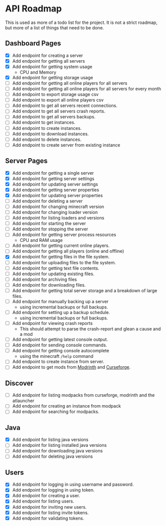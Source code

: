 # API Roadmap

This is used as more of a todo list for the project. It is not a strict roadmap, but more of a list of things that need to be done.

## Dashboard Pages

- [x] Add endpoint for creating a server
- [x] Add endpoint for getting all servers
- [x] Add endpoint for getting system usage
    - CPU and Memory
- [x] Add endpoint for getting storage usage
- [ ] Add endpoint for getting all online players for all servers
- [ ] Add endpoint for getting all online players for all servers for every month
- [ ] Add endpoint to export storage usage csv
- [ ] Add endpoint to export all online players csv
- [ ] Add endpoint to get all servers recent connections.
- [ ] Add endpoint to get all servers crash reports.
- [ ] Add endpoint to get all servers backups.
- [ ] Add endpoint to get instances.
- [ ] Add endpoint to create instances.
- [ ] Add endpoint to download instances.
- [ ] Add endpoint to delete instances.
- [ ] Add endpoint to create server from existing instance

## Server Pages

- [x] Add endpoint for getting a single server
- [x] Add endpoint for getting server settings
- [x] Add endpoint for updating server settings
- [x] Add endpoint for getting server properties
- [x] Add endpoint for updating server properties
- [ ] Add endpoint for deleting a server
- [ ] Add endpoint for changing minecraft version
- [ ] Add endpoint for changing loader version
- [ ] Add endpoint for listing loaders and versions
- [ ] Add endpoint for starting the server
- [ ] Add endpoint for stopping the server
- [ ] Add endpoint for getting server process resources
    - CPU and RAM usage
- [ ] Add endpoint for getting current online players.
- [ ] Add endpoint for getting all players (online and offline)
- [x] Add endpoint for getting files in the file system.
- [ ] Add endpoint for uploading files to the file system.
- [ ] Add endpoint for getting text file contents.
- [ ] Add endpoint for updating existing files.
- [ ] Add endpoint for archiving files
- [ ] Add endpoint for downloading files.
- [ ] Add endpoint for getting total server storage and a breakdown of large files.
- [ ] Add endpoint for manually backing up a server
    - using incremental backups or full backups.
- [ ] Add endpoint for setting up a backup schedule.
    - using incremental backups or full backups.
- [ ] Add endpoint for viewing crash reports
    - This should attempt to parse the crash-report and glean a cause and a mod
- [ ] Add endpoint for getting latest console output.
- [ ] Add endpoint for sending console commands.
- [ ] Add endpoint for getting console autocomplete
    - using the minecraft `/help` command
- [ ] Add endpoint to create instance from server.
- [ ] Add endpoint to get mods from [Modrinth](https://modrinth.com) and [Curseforge](https://curseforge.com).

## Discover

- [ ] Add endpoint for listing modpacks from curseforge, modrinth and the atlauncher
- [ ] Add endpoint for creating an instance from modpack
- [ ] Add endpoint for searching for modpacks.

## Java

- [x] Add endpoint for listing java versions
- [ ] Add endpoint for listing installed java versions
- [ ] Add endpoint for downloading java versions
- [ ] Add endpoint for deleting java versions

## Users

- [x] Add endpoint for logging in using username and password.
- [x] Add endpoint for logging in using token.
- [x] Add endpoint for creating a user.
- [x] Add endpoint for listing users.
- [x] Add endpoint for inviting new users.
- [x] Add endpoint for listing invite tokens.
- [x] Add endpoint for validating tokens.